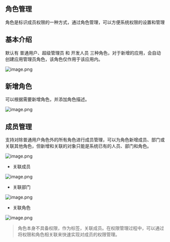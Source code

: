 ## 角色管理

角色是标识成员权限的一种方式，通过角色管理，可以方便系统权限的设置和管理

## 基本介绍

默认有 普通用户、超级管理员 和 开发人员 三种角色，对于新增的应用，会自动创建应用管理员角色，该角色仅作用于该应用内。

![image.png](../../../staic/img/操作指南/组织管理/角色管理/image_1c9f195.png)

## 新增角色

可以根据需要新增角色，并添加角色描述。

![image.png](../../../staic/img/操作指南/组织管理/角色管理/image_bd48b71.png)

## 成员管理

支持对除普通用户角色外的所有角色进行成员管理，可以为角色新增成员、部门或关联其他角色，但新增和关联的对象只能是系统已有的人员、部门和角色。

![image.png](../../../staic/img/操作指南/组织管理/角色管理/image_b5dbf55.png)

- 关联成员

![image.png](../../../staic/img/操作指南/组织管理/角色管理/image_36f0b3f.png)

- 关联部门

![image.png](../../../staic/img/操作指南/组织管理/角色管理/image_ed3a8a9.png)

- 关联角色

![image.png](../../../staic/img/操作指南/组织管理/角色管理/image_6fd7b73.png)

> 角色本身不具备权限，作为标签，关联成员。在权限管理过程中，可以通过将权限和角色相关联来快速实现对成员的权限管理。
